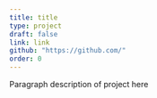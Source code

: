```yaml
---
title: title
type: project
draft: false
link: link
github: "https://github.com/"
order: 0
---
```

Paragraph description of project here
